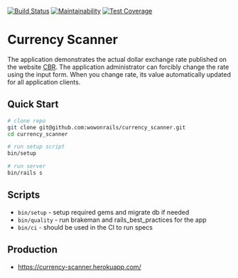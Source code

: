 [![Build Status](https://semaphoreci.com/api/v1/wowonrails/currency_scanner/branches/master/shields_badge.svg)](https://semaphoreci.com/wowonrails/currency_scanner)
[![Maintainability](https://api.codeclimate.com/v1/badges/f376a72c918fde193357/maintainability)](https://codeclimate.com/github/wowonrails/currency_scanner/maintainability)
[![Test Coverage](https://api.codeclimate.com/v1/badges/f376a72c918fde193357/test_coverage)](https://codeclimate.com/github/wowonrails/currency_scanner/test_coverage)

# Currency Scanner

The application demonstrates the actual dollar exchange rate published on the website [CBR](https://www.cbr.ru/). The application administrator can forcibly change the rate using the input form. When you change rate, its value
automatically updated for all application clients.

## Quick Start

```bash
# clone repo
git clone git@github.com:wowonrails/currency_scanner.git
cd currency_scanner

# run setup script
bin/setup

# run server
bin/rails s
```

## Scripts

* `bin/setup` - setup required gems and migrate db if needed
* `bin/quality` - run brakeman and rails_best_practices for the app
* `bin/ci` - should be used in the CI to run specs

## Production

* https://currency-scanner.herokuapp.com/
